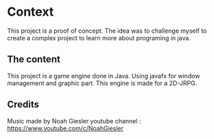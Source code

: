 # Context

This project is a proof of concept.
The idea was to challenge myself to create a complex project to learn more about programing in java.

## The content
This project is a game engine done in Java.
Using javafx for window management and graphic part.
This engine is made for a 2D-JRPG.

## Credits
Music made by Noah Giesler youtube channel : https://www.youtube.com/c/NoahGiesler
